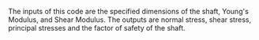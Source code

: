 The inputs of this code are the specified dimensions of the shaft, Young's Modulus, and Shear Modulus. The outputs are normal stress, shear stress, principal stresses and the factor of safety of the shaft.
